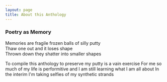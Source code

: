 ```yaml
---
layout: page
title: About this Anthology
---
```

### Poetry as Memory  
Memories are fragile frozen balls of silly putty    
Thaw one out and it loses shape     
Thrown down they shatter into smaller shapes  

To compile this anthology to preserve my putty is a vain exercise
For me so much of my life is performitive and I am still learning what I am all about
In the interim I'm taking selfies of my synthetic strands 
 


